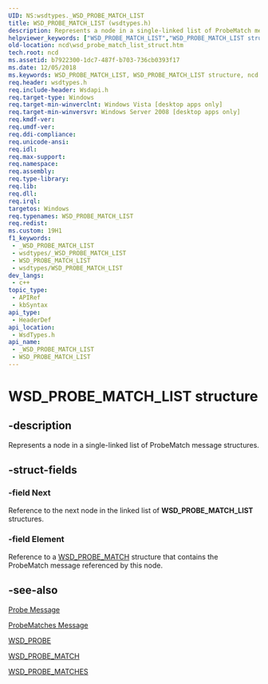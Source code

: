 ```yaml
---
UID: NS:wsdtypes._WSD_PROBE_MATCH_LIST
title: WSD_PROBE_MATCH_LIST (wsdtypes.h)
description: Represents a node in a single-linked list of ProbeMatch message structures.
helpviewer_keywords: ["WSD_PROBE_MATCH_LIST","WSD_PROBE_MATCH_LIST structure","ncd.wsd_probe_match_list_struct","wsdtypes/WSD_PROBE_MATCH_LIST"]
old-location: ncd\wsd_probe_match_list_struct.htm
tech.root: ncd
ms.assetid: b7922300-1dc7-487f-b703-736cb0393f17
ms.date: 12/05/2018
ms.keywords: WSD_PROBE_MATCH_LIST, WSD_PROBE_MATCH_LIST structure, ncd.wsd_probe_match_list_struct, wsdtypes/WSD_PROBE_MATCH_LIST
req.header: wsdtypes.h
req.include-header: Wsdapi.h
req.target-type: Windows
req.target-min-winverclnt: Windows Vista [desktop apps only]
req.target-min-winversvr: Windows Server 2008 [desktop apps only]
req.kmdf-ver: 
req.umdf-ver: 
req.ddi-compliance: 
req.unicode-ansi: 
req.idl: 
req.max-support: 
req.namespace: 
req.assembly: 
req.type-library: 
req.lib: 
req.dll: 
req.irql: 
targetos: Windows
req.typenames: WSD_PROBE_MATCH_LIST
req.redist: 
ms.custom: 19H1
f1_keywords:
 - _WSD_PROBE_MATCH_LIST
 - wsdtypes/_WSD_PROBE_MATCH_LIST
 - WSD_PROBE_MATCH_LIST
 - wsdtypes/WSD_PROBE_MATCH_LIST
dev_langs:
 - c++
topic_type:
 - APIRef
 - kbSyntax
api_type:
 - HeaderDef
api_location:
 - WsdTypes.h
api_name:
 - _WSD_PROBE_MATCH_LIST
 - WSD_PROBE_MATCH_LIST
---
```


# WSD_PROBE_MATCH_LIST structure


## -description

Represents a node in a single-linked list of ProbeMatch message structures.

## -struct-fields

### -field Next

Reference to the next node in the linked list of <b>WSD_PROBE_MATCH_LIST</b> structures.

### -field Element

Reference to a <a href="/windows/desktop/api/wsdtypes/ns-wsdtypes-wsd_probe_match">WSD_PROBE_MATCH</a> structure that contains the ProbeMatch message referenced by this node.

## -see-also

<a href="/windows/desktop/WsdApi/probe-message">Probe Message</a>



<a href="/windows/desktop/WsdApi/probematches-message">ProbeMatches Message</a>



<a href="/windows/desktop/api/wsdtypes/ns-wsdtypes-wsd_probe">WSD_PROBE</a>



<a href="/windows/desktop/api/wsdtypes/ns-wsdtypes-wsd_probe_match">WSD_PROBE_MATCH</a>



<a href="/windows/desktop/api/wsdtypes/ns-wsdtypes-wsd_probe_matches">WSD_PROBE_MATCHES</a>


